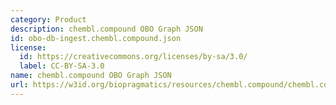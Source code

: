 ```yaml
---
category: Product
description: chembl.compound OBO Graph JSON
id: obo-db-ingest.chembl.compound.json
license:
  id: https://creativecommons.org/licenses/by-sa/3.0/
  label: CC-BY-SA-3.0
name: chembl.compound OBO Graph JSON
url: https://w3id.org/biopragmatics/resources/chembl.compound/chembl.compound.json
---
```

